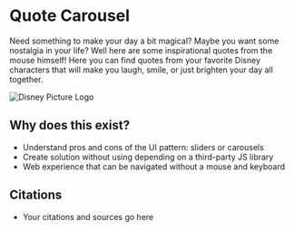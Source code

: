 # Quote Carousel

Need something to make your day a bit magical? Maybe you want some nostalgia in your life? Well here are some inspirational quotes from the mouse himself! Here you can find quotes from your favorite Disney characters that will make you laugh, smile, or just brighten your day all together. 

![Disney Picture Logo](https://media.giphy.com/media/42ZPYptEGgxaM/giphy.gif)

## Why does this exist? 
- Understand pros and cons of the UI pattern: sliders or carousels
- Create solution without using depending on a third-party JS library
- Web experience that can be navigated without a mouse and keyboard

## Citations
- Your citations and sources go here
